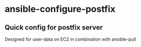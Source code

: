 # ansible-configure-postfix
## Quick config for postfix server 

Designed for user-data on EC2 in combination with ansible-pull
